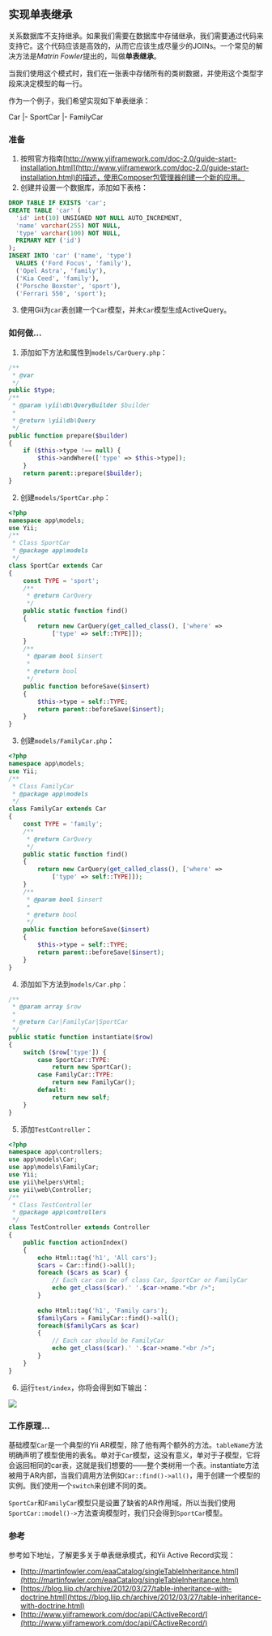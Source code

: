 ## 实现单表继承

关系数据库不支持继承。如果我们需要在数据库中存储继承，我们需要通过代码来支持它。这个代码应该是高效的，从而它应该生成尽量少的JOINs。一个常见的解决方法是*Matrin Fowler*提出的，叫做**单表继承**。

当我们使用这个模式时，我们在一张表中存储所有的类树数据，并使用这个类型字段来决定模型的每一行。

作为一个例子，我们希望实现如下单表继承：

Car
|- SportCar
|- FamilyCar

### 准备

1. 按照官方指南[http://www.yiiframework.com/doc-2.0/guide-start-installation.html](http://www.yiiframework.com/doc-2.0/guide-start-installation.html)的描述，使用Composer包管理器创建一个新的应用。
2. 创建并设置一个数据库，添加如下表格：

```sql
DROP TABLE IF EXISTS 'car';
CREATE TABLE 'car' (
  'id' int(10) UNSIGNED NOT NULL AUTO_INCREMENT,
  'name' varchar(255) NOT NULL,
  'type' varchar(100) NOT NULL,
  PRIMARY KEY ('id')
);
INSERT INTO 'car' ('name', 'type')
  VALUES ('Ford Focus', 'family'),
  ('Opel Astra', 'family'),
  ('Kia Ceed', 'family'),
  ('Porsche Boxster', 'sport'),
  ('Ferrari 550', 'sport');
```

3. 使用Gii为`car`表创建一个`Car`模型，并未`Car`模型生成ActiveQuery。

### 如何做...

1. 添加如下方法和属性到`models/CarQuery.php`：

```php
/**
 * @var
 */
public $type;
/**
 * @param \yii\db\QueryBuilder $builder
 *
 * @return \yii\db\Query
 */
public function prepare($builder)
{
    if ($this->type !== null) {
        $this->andWhere(['type' => $this->type]);
    }
    return parent::prepare($builder);
}
```

2. 创建`models/SportCar.php`：

```php
<?php
namespace app\models;
use Yii;
/**
 * Class SportCar
 * @package app\models
 */
class SportCar extends Car
{
    const TYPE = 'sport';
    /**
     * @return CarQuery
     */
    public static function find()
    {
        return new CarQuery(get_called_class(), ['where' =>
            ['type' => self::TYPE]]);
    }
    /**
     * @param bool $insert
     *
     * @return bool
     */
    public function beforeSave($insert)
    {
        $this->type = self::TYPE;
        return parent::beforeSave($insert);
    }
}
```

3. 创建`models/FamilyCar.php`：

```php
<?php
namespace app\models;
use Yii;
/**
 * Class FamilyCar
 * @package app\models
 */
class FamilyCar extends Car
{
    const TYPE = 'family';
    /**
     * @return CarQuery
     */
    public static function find()
    {
        return new CarQuery(get_called_class(), ['where' =>
            ['type' => self::TYPE]]);
    }
    /**
     * @param bool $insert
     *
     * @return bool
     */
    public function beforeSave($insert)
    {
        $this->type = self::TYPE;
        return parent::beforeSave($insert);
    }
}
```

4. 添加如下方法到`models/Car.php`：

```php
/**
 * @param array $row
 *
 * @return Car|FamilyCar|SportCar
 */
public static function instantiate($row)
{
    switch ($row['type']) {
        case SportCar::TYPE:
            return new SportCar();
        case FamilyCar::TYPE:
            return new FamilyCar();
        default:
            return new self;
    }
}
```

5. 添加`TestController`：

```php
<?php
namespace app\controllers;
use app\models\Car;
use app\models\FamilyCar;
use Yii;
use yii\helpers\Html;
use yii\web\Controller;
/**
 * Class TestController
 * @package app\controllers
 */
class TestController extends Controller
{
    public function actionIndex()
    {
        echo Html::tag('h1', 'All cars');
        $cars = Car::find()->all();
        foreach ($cars as $car) {
            // Each car can be of class Car, SportCar or FamilyCar
            echo get_class($car).' '.$car->name."<br />";
        }
        
        echo Html::tag('h1', 'Family cars');
        $familyCars = FamilyCar::find()->all();
        foreach($familyCars as $car)
        {
            // Each car should be FamilyCar
            echo get_class($car).' '.$car->name."<br />";
        }
    }
}
```

6. 运行`test/index`，你将会得到如下输出：

![](../images/314.png)

### 工作原理...

基础模型`Car`是一个典型的Yii AR模型，除了他有两个额外的方法。`tableName`方法明确声明了模型使用的表名。单对于`Car`模型，这没有意义，单对于子模型，它将会返回相同的car表，这就是我们想要的——整个类树用一个表。instantiate方法被用于AR内部，当我们调用方法例如`Car::find()->all()`，用于创建一个模型的实例。我们使用一个`switch`来创建不同的类。

`SportCar`和`FamilyCar`模型只是设置了缺省的AR作用域，所以当我们使用`SportCar::model()->`方法查询模型时，我们只会得到`SportCar`模型。

### 参考

参考如下地址，了解更多关于单表继承模式，和Yii Active Record实现：

- [http://martinfowler.com/eaaCatalog/singleTableInheritance.html](http://martinfowler.com/eaaCatalog/singleTableInheritance.html)
- [https://blog.liip.ch/archive/2012/03/27/table-inheritance-with-doctrine.html](https://blog.liip.ch/archive/2012/03/27/table-inheritance-with-doctrine.html)
- [http://www.yiiframework.com/doc/api/CActiveRecord/](http://www.yiiframework.com/doc/api/CActiveRecord/)